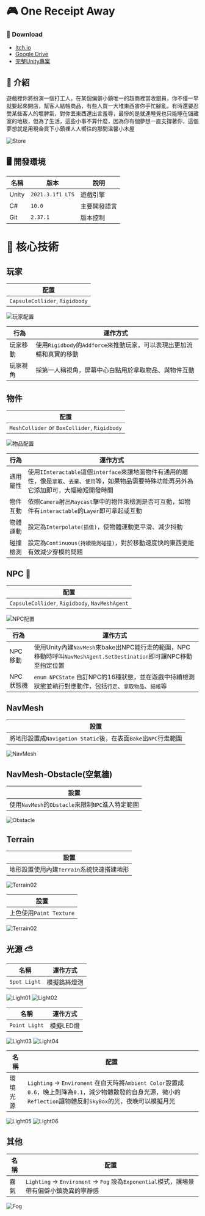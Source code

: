 # 🎮 One Receipt Away
### 👀 Download
  * [Itch.io](https://sean56787.itch.io/one-receipt-away)
  * [Google Drive](https://drive.google.com/drive/folders/1-oMF0VrzTKsHM9leTku_WUzo2oh1X_9R)
  * [完整Unity專案](https://drive.google.com/drive/folders/1hI6tAMe_-tIu1LNjzHz2Qra_1h8Xgvng)

## 📝 介紹
遊戲裡你將扮演一個打工人，在某個偏僻小鎮唯一的超商裡當收銀員，你不僅一早就要起來開店，幫客人結帳商品，有些人買一大堆東西害你手忙腳亂，有時還要忍受某些客人的壞脾氣，對你丟東西還出言羞辱，最慘的是就連睡覺也只能睡在儲藏室的地板，但為了生活，這些小事不算什麼，因為你有個夢想一直支撐著你，這個夢想就是用現金買下小鎮裡人人嚮往的那間溫馨小木屋

![Store](https://github.com/sean56787/TheRetrox/blob/main/README_IMG/%E5%95%86%E5%BA%97.png)

## 🖥️ 開發環境
| 名稱 | 版本 | 說明 |
|------|------|------|
| Unity | `2021.3.1f1 LTS` | 遊戲引擎 |
| C# | `10.0` | 主要開發語言 |
| Git | `2.37.1` | 版本控制 |

# 🔋 核心技術

## 玩家
| 配置 |
|------|
| `CapsuleCollider`, `Rigidbody` |

![玩家配置](https://github.com/sean56787/TheRetrox/blob/main/README_IMG/%E7%8E%A9%E5%AE%B6%E9%85%8D%E7%BD%AE.png)

| 行為 | 運作方式 |
|------|------|
| 玩家移動 | 使用`Rigidbody`的`Addforce`來推動玩家，可以表現出更加流暢和真實的移動 |
| 玩家視角 | 採第一人稱視角，屏幕中心白點用於拿取物品、與物件互動 |

## 物件
| 配置 |
|------|
| `MeshCollider` or `BoxCollider`, `Rigidbody` |

![物品配置](https://github.com/sean56787/TheRetrox/blob/main/README_IMG/%E7%89%A9%E5%93%81.png)

| 行為 | 運作方式 |
|------|------|
| 通用屬性 | 使用`IInteractable`這個`interface`來讓地圖物件有通用的屬性，像是`拿取`、`丟棄`、`使用`等，如果物品需要特殊功能再另外為它添加即可，大幅縮短開發時間 |
| 物件互動 | 依照`Camera`射出`Raycast`擊中的物件來檢測是否可互動，如物件有`interactable`的`Layer`即可拿起或互動 |
| 物體運動 | 設定為`Interpolate(插值)`，使物體運動更平滑、減少抖動 | 
| 碰撞檢測 | 設定為`Continuous(持續檢測碰撞)`，對於移動速度快的東西更能有效減少穿模的問題 |

## NPC 🤖
| 配置 |
|------|
| `CapsuleCollider`, `Rigidbody`, `NavMeshAgent` |

![NPC配置](https://github.com/sean56787/TheRetrox/blob/main/README_IMG/NPC%E9%85%8D%E7%BD%AE.png)

| 行為 | 運作方式 |
|------|------|
| NPC移動 | 使用Unity內建`NavMesh`來bake出NPC能行走的範圍，NPC移動時呼叫`NavMeshAgent.SetDestination`即可讓NPC移動至指定位置 |
| NPC狀態機 | `enum NPCState` 自訂NPC的16種狀態，並在遊戲中持續檢測狀態並執行對應動作，包括`行走`、`拿取物品`、`結帳`等|

## NavMesh
| 設置 |
|------|
| 將地形設置成`Navigation Static`後，在表面`Bake`出`NPC`行走範圍 |

![NavMesh](https://github.com/sean56787/TheRetrox/blob/main/README_IMG/NavMesh.png)

## NavMesh-Obstacle(空氣牆)
| 設置 |
|------|
| 使用`NavMesh`的`Obstacle`來限制`NPC`進入特定範圍 |

![Obstacle](https://github.com/sean56787/TheRetrox/blob/main/README_IMG/NavMesh-obstacle.png)

## Terrain
| 設置 |
|------|
| 地形設置使用內建`Terrain`系統快速搭建地形 |

![Terrain02](https://github.com/sean56787/TheRetrox/blob/main/README_IMG/%E5%9C%B0%E5%BD%A202.png)

| 設置 |
|------|
| 上色使用`Paint Texture` |

![Terrain02](https://github.com/sean56787/TheRetrox/blob/main/README_IMG/%E5%9C%B0%E5%BD%A203.png)

## 光源 ⛅
| 名稱 | 運作方式 |
|------|------|
| `Spot Light` | 模擬鎢絲燈泡 |

![Light01](https://github.com/sean56787/TheRetrox/blob/main/README_IMG/%E5%85%89%E6%BA%9001.png) 
![Light02](https://github.com/sean56787/TheRetrox/blob/main/README_IMG/%E5%85%89%E6%BA%9002.png)

| 名稱 | 運作方式 |
|------|------|
| `Point Light` | 模擬LED燈 |

![Light03](https://github.com/sean56787/TheRetrox/blob/main/README_IMG/%E5%85%89%E6%BA%9003.png)
![Light04](https://github.com/sean56787/TheRetrox/blob/main/README_IMG/%E5%85%89%E6%BA%9004.png)

| 名稱 | 配置 |
|------|------|
| 環境光源 | `Lighting` -> `Enviroment` 在白天時將`Ambient Color`設置成`0.6`，晚上則降為`0.1`，減少物體散發的自身光源，微小的`Reflection`讓物體反射`SkyBox`的光，夜晚可以模擬月光 |

![Light05](https://github.com/sean56787/TheRetrox/blob/main/README_IMG/%E7%92%B0%E5%A2%83%E5%85%8901.png)
![Light06](https://github.com/sean56787/TheRetrox/blob/main/README_IMG/%E7%92%B0%E5%A2%83%E5%85%8902.png)

## 其他
| 名稱 | 配置 |
|------|------|
| 霧氣 | `Lighting` -> `Enviroment` -> `Fog` 設為`Exponential`模式，讓場景帶有偏僻小鎮詭異的寧靜感|

![Fog](https://github.com/sean56787/TheRetrox/blob/main/README_IMG/%E9%9C%A7%E6%B0%A3.png)















